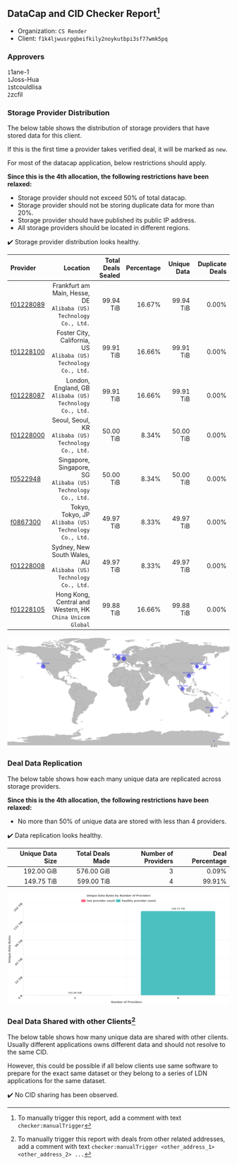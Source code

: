 ## DataCap and CID Checker Report[^1]
 - Organization: `CS Render`
 - Client: `f1k4ljwusrgqbeifkily2noykutbpi3sf77wmk5pq`
### Approvers
`1`1ane-1<br/>`1`Joss-Hua<br/>`1`stcouldlisa<br/>`2`zcfil

### Storage Provider Distribution
The below table shows the distribution of storage providers that have stored data for this client.

If this is the first time a provider takes verified deal, it will be marked as `new`.

For most of the datacap application, below restrictions should apply.

**Since this is the 4th allocation, the following restrictions have been relaxed:**
 - Storage provider should not exceed 50% of total datacap.
 - Storage provider should not be storing duplicate data for more than 20%.
 - Storage provider should have published its public IP address.
 - All storage providers should be located in different regions.

✔️ Storage provider distribution looks healthy.

| Provider                                              |                                                             Location | Total Deals Sealed | Percentage | Unique Data | Duplicate Deals |
| :---------------------------------------------------- | -------------------------------------------------------------------: | -----------------: | ---------: | ----------: | --------------: |
| [f01228089](https://filfox.info/en/address/f01228089) | Frankfurt am Main, Hesse, DE<br/>`Alibaba (US) Technology Co., Ltd.` |          99.94 TiB |     16.67% |   99.94 TiB |           0.00% |
| [f01228100](https://filfox.info/en/address/f01228100) |  Foster City, California, US<br/>`Alibaba (US) Technology Co., Ltd.` |          99.91 TiB |     16.66% |   99.91 TiB |           0.00% |
| [f01228087](https://filfox.info/en/address/f01228087) |          London, England, GB<br/>`Alibaba (US) Technology Co., Ltd.` |          99.91 TiB |     16.66% |   99.91 TiB |           0.00% |
| [f01228000](https://filfox.info/en/address/f01228000) |             Seoul, Seoul, KR<br/>`Alibaba (US) Technology Co., Ltd.` |          50.00 TiB |      8.34% |   50.00 TiB |           0.00% |
| [f0522948](https://filfox.info/en/address/f0522948)   |     Singapore, Singapore, SG<br/>`Alibaba (US) Technology Co., Ltd.` |          50.00 TiB |      8.34% |   50.00 TiB |           0.00% |
| [f0867300](https://filfox.info/en/address/f0867300)   |             Tokyo, Tokyo, JP<br/>`Alibaba (US) Technology Co., Ltd.` |          49.97 TiB |      8.33% |   49.97 TiB |           0.00% |
| [f01228008](https://filfox.info/en/address/f01228008) |  Sydney, New South Wales, AU<br/>`Alibaba (US) Technology Co., Ltd.` |          49.97 TiB |      8.33% |   49.97 TiB |           0.00% |
| [f01228105](https://filfox.info/en/address/f01228105) |         Hong Kong, Central and Western, HK<br/>`China Unicom Global` |          99.88 TiB |     16.66% |   99.88 TiB |           0.00% |

<img src="https://raw.githubusercontent.com/data-preservation-programs/filplus-checker-assets/main/filecoin-project/filecoin-plus-large-datasets/issues/1201/1689225985992.png"/>

### Deal Data Replication
The below table shows how each many unique data are replicated across storage providers.


**Since this is the 4th allocation, the following restrictions have been relaxed:**
- No more than 50% of unique data are stored with less than 4 providers.

✔️ Data replication looks healthy.

| Unique Data Size | Total Deals Made | Number of Providers | Deal Percentage |
| ---------------: | ---------------: | ------------------: | --------------: |
|       192.00 GiB |       576.00 GiB |                   3 |           0.09% |
|       149.75 TiB |       599.00 TiB |                   4 |          99.91% |

<img src="https://raw.githubusercontent.com/data-preservation-programs/filplus-checker-assets/main/filecoin-project/filecoin-plus-large-datasets/issues/1201/1689225986805.png"/>

### Deal Data Shared with other Clients[^3]
The below table shows how many unique data are shared with other clients.
Usually different applications owns different data and should not resolve to the same CID.

However, this could be possible if all below clients use same software to prepare for the exact same dataset or they belong to a series of LDN applications for the same dataset.

✔️ No CID sharing has been observed.

[^1]: To manually trigger this report, add a comment with text `checker:manualTrigger`

[^2]: Deals from those addresses are combined into this report as they are specified with `checker:manualTrigger`

[^3]: To manually trigger this report with deals from other related addresses, add a comment with text `checker:manualTrigger <other_address_1> <other_address_2> ...`
